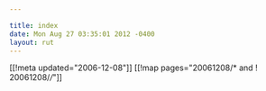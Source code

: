 ```yaml
---

title: index
date: Mon Aug 27 03:35:01 2012 -0400
layout: rut
---
```


[[!meta updated="2006-12-08"]]
[[!map pages="20061208/* and ! 20061208/*/*"]]
